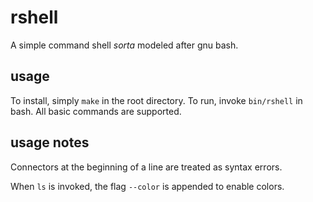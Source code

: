 # rshell

A simple command shell *sorta* modeled after gnu bash.


## usage

To install, simply ```make``` in the root directory.
To run, invoke ```bin/rshell``` in bash.
All basic commands are supported.

## usage notes



Connectors at the beginning of a line are treated as syntax errors.

When ```ls``` is invoked, the flag ```--color``` is appended to enable colors.
